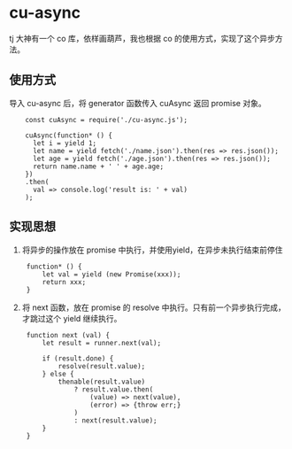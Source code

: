 # cu-async
tj 大神有一个 co 库，依样画葫芦，我也根据 co 的使用方式，实现了这个异步方法。

## 使用方式
导入 cu-async 后，将 generator 函数传入 cuAsync 返回 promise 对象。

		const cuAsync = require('./cu-async.js');
		
		cuAsync(function* () {
    	  let i = yield 1;
     	  let name = yield fetch('./name.json').then(res => res.json());
     	  let age = yield fetch('./age.json').then(res => res.json());
     	  return name.name + ' ' + age.age;
     	})
     	.then(
     	  val => console.log('result is: ' + val)
     	);

## 实现思想

1. 将异步的操作放在 promise 中执行，并使用yield，在异步未执行结束前停住
	
		function* () {
			let val = yield (new Promise(xxx));
			return xxx;
		}
		
2. 将 next 函数，放在 promise 的 resolve 中执行。只有前一个异步执行完成，才跳过这个 yield 继续执行。

		function next (val) {
     		let result = runner.next(val);

     		if (result.done) {
     			resolve(result.value);
     		} else {
       			thenable(result.value)
        			? result.value.then(
          				(value) => next(value),
          				(error) => {throw err;}
        			)
          			: next(result.value);
     		}
     	}
